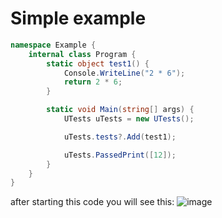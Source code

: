 # Simple example
```cs
namespace Example {
    internal class Program {
        static object test1() {
            Console.WriteLine("2 * 6");
            return 2 * 6;
        }

        static void Main(string[] args) {
            UTests uTests = new UTests();

            uTests.tests?.Add(test1);

            uTests.PassedPrint([12]);
        }
    }
}
```

after starting this code you will see this:
![image](https://github.com/user-attachments/assets/9a168c45-50d2-477f-ba3d-2d6508aec634)
